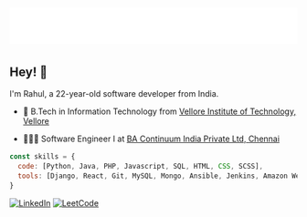 <h1 align="center">
  <img src="https://raw.githubusercontent.com/m-a-rahul/m-a-rahul/master/name.svg" alt="M A Rahul" />
</h1>

## Hey! 👋

I'm Rahul, a 22-year-old software developer from India.

- 🚀 B.Tech in Information Technology from [Vellore Institute of Technology, Vellore](https://vit.ac.in)

- 👨🏽‍💻 Software Engineer I at [BA Continuum India Private Ltd, Chennai](http://www.bankofamerica.com)

```javascript
const skills = {
  code: [Python, Java, PHP, Javascript, SQL, HTML, CSS, SCSS],
  tools: [Django, React, Git, MySQL, Mongo, Ansible, Jenkins, Amazon Web Services, Google Cloud Platform]
}
```
<!---
![M A Rahul's GitHub stats](https://github-readme-stats.vercel.app/api?username=m-a-rahul&count_private=true&theme=tokyonight)
-->

[![LinkedIn](https://img.shields.io/badge/linkedin-%230077B5.svg?style=for-the-badge&logo=linkedin&logoColor=white)](https://www.linkedin.com/in/m-a-rahul)
[![LeetCode](https://img.shields.io/badge/-LeetCode-FFA116?style=for-the-badge&logo=LeetCode&logoColor=black)](https://leetcode.com/m-a-rahul)
